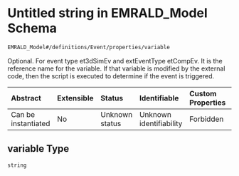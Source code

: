 # Untitled string in EMRALD\_Model Schema

```txt
EMRALD_Model#/definitions/Event/properties/variable
```

Optional. For event type et3dSimEv and extEventType etCompEv. It is the reference name for the variable. If that variable is modified by the external code, then the script is executed to determine if the event is triggered.

| Abstract            | Extensible | Status         | Identifiable            | Custom Properties | Additional Properties | Access Restrictions | Defined In                                                                                    |
| :------------------ | :--------- | :------------- | :---------------------- | :---------------- | :-------------------- | :------------------ | :-------------------------------------------------------------------------------------------- |
| Can be instantiated | No         | Unknown status | Unknown identifiability | Forbidden         | Allowed               | none                | [EMRALD\_JsonSchemaV3\_0.json\*](../../out/EMRALD_JsonSchemaV3_0.json "open original schema") |

## variable Type

`string`
